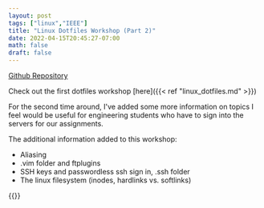 ```yaml
---
layout: post
tags: ["linux","IEEE"]
title: "Linux Dotfiles Workshop (Part 2)"
date: 2022-04-15T20:45:27-07:00
math: false
draft: false
---
```


[Github Repository](https://github.com/ValenYamamoto/IEEE-Linux_Dotfiles)

Check out the first dotfiles workshop [here]({{< ref "linux_dotfiles.md" >}})

For the second time around, I've added some more information on topics I feel
would be useful for engineering students who have to sign into the servers for
our assignments.

The additional information added to this workshop:
* Aliasing
* .vim folder and ftplugins
* SSH keys and passwordless ssh sign in, .ssh folder
* The linux filesystem (inodes, hardlinks vs. softlinks)

{{<gslides src="https://docs.google.com/presentation/d/1G7IINWcxJtHv6aqYYgcn-TyrYP9DQkAXtqx9lttd0CA/embed?start=false&loop=false&delayms=3000">}}
